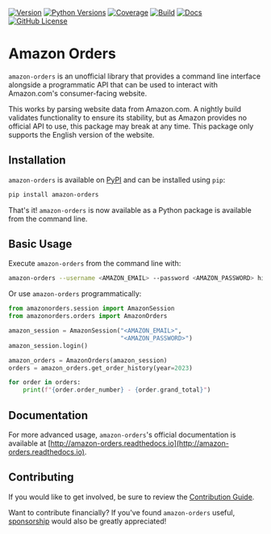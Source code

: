 [![Version](https://img.shields.io/pypi/v/amazon-orders)](https://pypi.org/project/amazon-orders)
[![Python Versions](https://img.shields.io/pypi/pyversions/amazon-orders.svg)](https://pypi.org/project/amazon-orders)
[![Coverage](https://img.shields.io/codecov/c/github/alexdlaird/amazon-orders-python)](https://codecov.io/gh/alexdlaird/amazon-orders-python)
[![Build](https://img.shields.io/github/actions/workflow/status/alexdlaird/amazon-orders-python/build.yml)](https://github.com/alexdlaird/amazon-orders-python/actions/workflows/build.yml)
[![Docs](https://img.shields.io/readthedocs/amazon-orders)](https://amazon-orders.readthedocs.io/en/latest)
[![GitHub License](https://img.shields.io/github/license/alexdlaird/amazon-orders-python)](https://github.com/alexdlaird/amazon-orders-python/blob/main/LICENSE)

# Amazon Orders

`amazon-orders` is an unofficial library that provides a command line interface alongside a programmatic API that can
be used to interact with Amazon.com's consumer-facing website.

This works by parsing website data from Amazon.com. A nightly build validates functionality to ensure its
stability, but as Amazon provides no official API to use, this package may break at any time. This
package only supports the English version of the website.

## Installation

`amazon-orders` is available on [PyPI](https://pypi.org/project/amazon-orders/) and can be installed using `pip`:

```sh
pip install amazon-orders
```

That's it! `amazon-orders` is now available as a Python package is available from the command line.

## Basic Usage

Execute `amazon-orders` from the command line with:

```sh
amazon-orders --username <AMAZON_EMAIL> --password <AMAZON_PASSWORD> history
```

Or use `amazon-orders` programmatically:

```python
from amazonorders.session import AmazonSession
from amazonorders.orders import AmazonOrders

amazon_session = AmazonSession("<AMAZON_EMAIL>",
                               "<AMAZON_PASSWORD>")
amazon_session.login()

amazon_orders = AmazonOrders(amazon_session)
orders = amazon_orders.get_order_history(year=2023)

for order in orders:
    print(f"{order.order_number} - {order.grand_total}")
```

## Documentation

For more advanced usage, `amazon-orders`'s official documentation is available at [http://amazon-orders.readthedocs.io](http://amazon-orders.readthedocs.io).

## Contributing

If you would like to get involved, be sure to review the [Contribution Guide](https://github.com/alexdlaird/amazon-orders-python/blob/main/CONTRIBUTING.rst).

Want to contribute financially? If you've found `amazon-orders` useful, [sponsorship](https://github.com/sponsors/alexdlaird) would
also be greatly appreciated!